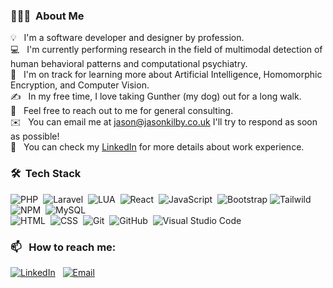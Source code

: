 
### 👨🏻‍💻 &nbsp;About Me

💡 &nbsp; I'm a software developer and designer by profession. \
💻 &nbsp; I'm currently performing research in the field of multimodal detection of human behavioral patterns and computational psychiatry.\
🌱 &nbsp; I'm on track for learning more about Artificial Intelligence, Homomorphic Encryption, and Computer Vision.\
✍️ &nbsp; In my free time, I love taking Gunther (my dog) out for a long walk.\
💬 &nbsp; Feel free to reach out to me for general consulting.\
✉️ &nbsp; You can email me at jason@jasonkilby.co.uk I'll try to respond as soon as possible!\
📄 &nbsp; You can check my [LinkedIn](https://www.linkedin.com/in/kilbers/) for more details about work experience.


### 🛠 &nbsp;Tech Stack

![PHP](https://img.shields.io/badge/-PHP-05122A?style=flat&logo=php)&nbsp;
![Laravel](https://img.shields.io/badge/-LARAVEL-05122A?style=flat&logo=laravel)&nbsp;
![LUA](https://img.shields.io/badge/-LUA-05122A?style=flat&logo=lua)&nbsp;
![React](https://img.shields.io/badge/-React-05122A?style=flat&logo=react)&nbsp;
![JavaScript](https://img.shields.io/badge/-JavaScript-05122A?style=flat&logo=javascript)&nbsp;
![Bootstrap](https://img.shields.io/badge/-Bootstrap-05122A?style=flat&logo=bootstrap&logoColor=563D7C)
![Tailwild](https://img.shields.io/badge/-TailwindCSS-05122A?style=flat&logo=tailwindcss&logoColor=563D7C)
![NPM](https://img.shields.io/badge/-NPM-05122A?style=flat&logo=npm)&nbsp;
![MySQL](https://img.shields.io/badge/-MySQL-05122A?style=flat&logo=mysql)&nbsp;
\
![HTML](https://img.shields.io/badge/-HTML-05122A?style=flat&logo=HTML5)&nbsp;
![CSS](https://img.shields.io/badge/-CSS-05122A?style=flat&logo=CSS3&logoColor=1572B6)&nbsp;
![Git](https://img.shields.io/badge/-Git-05122A?style=flat&logo=git)&nbsp;
![GitHub](https://img.shields.io/badge/-GitHub-05122A?style=flat&logo=github)&nbsp;
![Visual Studio Code](https://img.shields.io/badge/-Visual%20Studio%20Code-05122A?style=flat&logo=visual-studio-code&logoColor=007ACC)&nbsp;


### 📫 &nbsp; How to reach me:


<a href="https://www.linkedin.com/in/kilbers/"><img alt="LinkedIn" src="https://img.shields.io/badge/linkedin%20-%230077B5.svg?&style=flat&logo=linkedin&logoColor=white"/></a> &nbsp;
<a href="mailto:jason@jasonkilby.co.uk"><img alt="Email" src="https://img.shields.io/badge/Email-ffffff?style=flat&logo=email&logoColor=white" /></a> &nbsp;